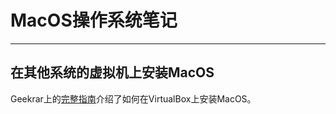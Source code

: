 # MacOS操作系统笔记

---

## 在其他系统的虚拟机上安装MacOS

Geekrar上的[完整指南](https://www.geekrar.com/install-macos-mojave-on-virtualbox/)介绍了如何在VirtualBox上安装MacOS。

